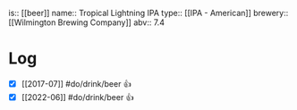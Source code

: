 is:: [[beer]]
name:: Tropical Lightning IPA
type:: [[IPA - American]]
brewery:: [[Wilmington Brewing Company]]
abv:: 7.4

# Log
- [x] [[2017-07]] #do/drink/beer 👍
- [x] [[2022-06]] #do/drink/beer 👍
